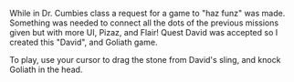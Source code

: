 While in Dr. Cumbies class a request for a game to "haz funz" was made.  
Something was needed to connect all the dots of the previous missions given but with more UI, Pizaz, and Flair!
Quest David was accepted so I created this "David", and Goliath game.

To play, use your cursor to drag the stone from David's sling, and knock Goliath in the head.
